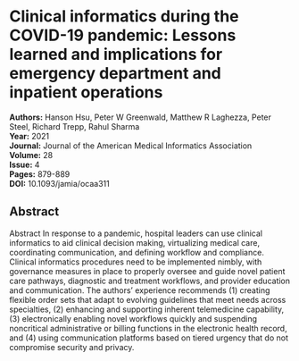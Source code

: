 # Clinical informatics during the COVID-19 pandemic: Lessons learned and implications for emergency department and inpatient operations

**Authors:** Hanson Hsu, Peter W Greenwald, Matthew R Laghezza, Peter Steel, Richard Trepp, Rahul Sharma  
**Year:** 2021  
**Journal:** Journal of the American Medical Informatics Association  
**Volume:** 28  
**Issue:** 4  
**Pages:** 879-889  
**DOI:** 10.1093/jamia/ocaa311  

## Abstract
Abstract
            In response to a pandemic, hospital leaders can use clinical informatics to aid clinical decision making, virtualizing medical care, coordinating communication, and defining workflow and compliance. Clinical informatics procedures need to be implemented nimbly, with governance measures in place to properly oversee and guide novel patient care pathways, diagnostic and treatment workflows, and provider education and communication. The authors’ experience recommends (1) creating flexible order sets that adapt to evolving guidelines that meet needs across specialties, (2) enhancing and supporting inherent telemedicine capability, (3) electronically enabling novel workflows quickly and suspending noncritical administrative or billing functions in the electronic health record, and (4) using communication platforms based on tiered urgency that do not compromise security and privacy.

